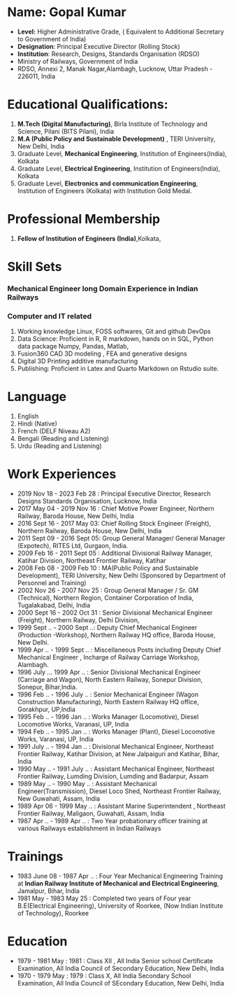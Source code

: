 # Name: Gopal Kumar
- **Level:** Higher Administrative Grade, ( Equivalent to Additional Secretary to Government of India)
- **Designation**: Principal Executive Director (Rolling Stock)
- **Institution**: Research, Designs, Standards Organisation (RDSO)
- Ministry of Railways, Government of India
- RDSO, Annexi 2, Manak Nagar,Alambagh, Lucknow, Uttar Pradesh - 226011, India 



# Educational Qualifications:
1. **M.Tech (Digital Manufacturing)**, Birla Institute of Technology and Science, Pilani (BITS Pilani), India
2. **M.A (Public Policy and Sustainable Development)** , TERI University, New Delhi, India
3. Graduate Level, **Mechanical Engineering**, Institution of Engineers(India), Kolkata
4. Graduate Level, **Electrical Engineering**, Institution of Engineers(India), Kolkata
5. Graduate Level, **Electronics and communication Engineering**, Institution of Engineers (Kolkata) with Institution Gold Medal.

# Professional Membership
1. **Fellow of Institution of Engineers (India)**,Kolkata, 

# Skill Sets
### Mechanical Engineer long Domain Experience in Indian Railways
### Computer and IT related
1. Working knowledge Linux, FOSS softwares, Git and github DevOps
2. Data Science: Proficient in R, R markdown, hands on in SQL, Python data package Numpy, Pandas, Matlab, 
4. Fusion360 CAD 3D modeling , FEA and generative designs
5. Digital 3D Printing additive manufacturing
6. Publishing:  Proficient in Latex and Quarto Markdown on Rstudio suite.

# Language
1. English
2. Hindi (Native)
3. French (DELF Niveau A2)
4. Bengali (Reading and Listening)
5. Urdu (Reading and Listening)

# Work Experiences
- 2019 Nov 18 - 2023 Feb 28 : Principal Executive Director, Research Designs Standards Organisation, Lucknow, India
- 2017 May 04 - 2019 Nov 16 : Chief Motive Power Engineer, Northern Railway, Baroda House, New Delhi, India
- 2016 Sept 16 - 2017 May 03: Chief Rolling Stock Engineer (Freight), Northern Railway, Baroda House, New Delhi, India
- 2011 Sept 09 - 2016 Sept 05: Group General Manager/ General Manager (Expotech), RITES Ltd, Gurgaon, India.
- 2009 Feb 16 - 2011 Sept 05 : Additional Divisional Railway Manager, Katihar Division, Northeast Frontier Railway, Katihar
- 2008 Feb 08 - 2009 Feb 10 : MA(Public Policy and Sustainable Development), TERI University, New Delhi (Sponsored by Department of Personnel and Training)
- 2002 Nov 26 - 2007 Nov 25 : Group General Manager / Sr. GM (Technical), Northern Region, Container Corporation of India, Tugalakabad, Delhi, India
- 2000 Sept 16 - 2002 Oct 31 : Senior Divisional Mechanical Engineer (Freight),  Northern Railway, Delhi Division,
- 1999 Sept .. - 2000 Sept ..: Deputy Chief Mechanical Engineer (Production -Workshop), Northern Railway HQ office, Baroda House, New Delhi.
- 1999 Apr .. - 1999 Sept .. : Miscellaneous Posts including Deputy Chief Mechanical Engineer , Incharge of Railway Carriage Workshop, Alambagh.
- 1996 July ... 1999 Apr ..  : Senior Divisional Mechanical Engineer (Carriage and Wagon), North Eastern Railway, Sonepur Division, Sonepur, Bihar,India.
- 1996 Feb .. - 1996 July .. : Senior Mechanical Engineer (Wagon Construction Manufacturing), North Eastern Railway HQ office, Gorakhpur, UP,India
- 1995 Feb .. - 1996 Jan ..  : Works Manager (Locomotive), Diesel Locomotive Works, Varanasi, UP, India
- 1994 Feb .. - 1995 Jan ..  : Works Manager (Plant), Diesel Locomotive Works, Varanasi, UP, India
- 1991 July .. - 1994 Jan ..  : Divisional Mechanical Engineer, Northeast Frontier Railway, Katihar Division, at New Jalpaiguri and  Katihar, Bihar, India
- 1990 May .. - 1991 July .. : Assistant Mechanical Engineer, Northeast Frontier Railway, Lumding Division, Lumding and Badarpur, Assam 
- 1989 May .. - 1990 May .. : Assistant Mechanical Engineer(Transmission), Diesel Loco Shed, Northeast Frontier Railway, New Guwahati, Assam, India
- 1989 Apr 06 - 1999 May ..  : Assistant Marine Superintendent , Northeast Frontier Railway, Maligaon, Guwahati, Assam, India
- 1987 Apr .. - 1989 Apr .. : Two Year probationary officer training at various Railways establishment in Indian Railways

# Trainings
- 1983 June 08 - 1987 Apr .. : Four Year Mechanical Engineering Training at **Indian Railway Institute of Mechanical and Electrical Engineering**, Jamalpur, Bihar, India
- 1981 May - 1983 May 25 : Completed two years of Four year B.E(Electrical Engineering), University of Roorkee, (Now Indian Institute of Technology), Roorkee

# Education
- 1979 - 1981 May : 1981 : Class XII , All India Senior school Certificate Examination, All India Council of Secondary Education, New Delhi, India
- 1970 - 1979 May : 1979 : Class X, All India Secondary School Examination, All India Council of SEcondary Education, New Delhi, India


